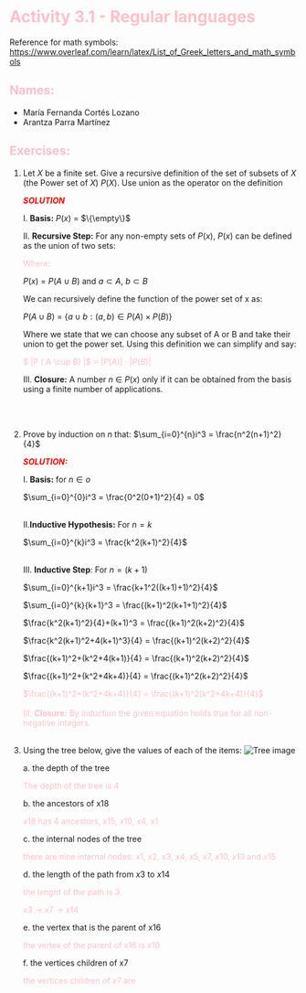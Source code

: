 # <span style="color: pink" > Activity 3.1 - Regular languages

Reference for math symbols:
https://www.overleaf.com/learn/latex/List_of_Greek_letters_and_math_symbols

## <span style="color: pink" > Names:
- María Fernanda Cortés Lozano
- Arantza Parra Martínez


## <span style="color: pink">Exercises:

1. Let $X$ be a finite set. Give a recursive definition of the set of subsets of $X$ (the Power set of $X$) $P(X)$. Use union as the operator on the definition

    <span style="color: red">_**SOLUTION**_

    I. **Basis:**  $P(x)$ = $\{\empty\}$

    II. **Recursive Step:** For any non-empty sets of $P(x)$, $P(x)$ can be defined as the union of two sets:

   <span style="color: pink"> Where:

    $P(x)$ $=$ $P ( A \cup B)$ and $a \subset A$,  $b \subset B$ 

    We can recursively define the function of the power set of x as:

    $P ( A \cup B)$ = $\{a \cup b : (a,b) \in P(A) \times P(B)\}$

    Where we state that we can choose any subset of A or B and take their union to get the power set. Using this definition we can simplify and say:

    <span style="color: pink"> $ |P ( A \cup B) |$ $=$ $|P(A)|$ $\cdot$  $|P(B)|$

    


    III. **Closure:** A number $n$ $\in$ $P(x)$  only if it can be obtained from the basis using a finite number of applications.

<br>  <br/>

2. Prove by induction on $n$ that:
    $\sum_{i=0}^{n}i^3 = \frac{n^2(n+1)^2}{4}$

    <span style="color: red">_**SOLUTION:**_

    I. **Basis:** for $n \in o$

    $\sum_{i=0}^{0}i^3 = \frac{0^2(0+1)^2}{4} = 0$
<br>  <br/>

    II.**Inductive Hypothesis:** For $n = k$

    $\sum_{i=0}^{k}i^3 = \frac{k^2(k+1)^2}{4}$
<br>  <br/>

    III. **Inductive Step**: For $n = (k+1)$

    $\sum_{i=0}^{k+1}i^3 = \frac{k+1^2((k+1)+1)^2}{4}$

    $\sum_{i=0}^{k}{k+1}^3 = \frac{(k+1)^2(k+1+1)^2}{4}$ 

    $\frac{k^2(k+1)^2}{4}+(k+1)^3 = \frac{(k+1)^2(k+2)^2}{4}$ 

    $\frac{k^2(k+1)^2+4(k+1)^3}{4} = \frac{(k+1)^2(k+2)^2}{4}$

    $\frac{(k+1)^2+(k^2+4(k+1)}{4} = \frac{(k+1)^2(k+2)^2}{4}$

    $\frac{(k+1)^2+(k^2+4k+4)}{4} = \frac{(k+1)^2(k+2)^2}{4}$

    <span style="color: pink">$\frac{(k+1)^2+(k^2+4k+4)}{4} = \frac{(k+1)^2(k^2+4k+4)}{4}$
<br>  <br/>
    III. **Closure:** 
    By induction the given equation holds true for all non-negative integers.
<br>  <br/>

3. Using the tree below, give the values of each of the items:
![Tree image](sample_tree.png)

    a. the depth of the tree

    <span style="color: pink">The depth of the tree is $4$

    b. the ancestors of x18

    <span style="color: pink">$x18$ has $4$ ancestors, $x15$, $x10$, $x4$, $x1$

    c. the internal nodes of the tree

    <span style="color: pink">there are nine internal nodes: $x1$, $x2$, $x3$, $x4$, $x5$, $x7$, $x10$, $x13$ and $x15$

    d. the length of the path from $x3$ to $x14$

    <span style="color: pink"> the lenght of the path is $3$. 

    <span style="color: pink">$x3$ -> $x7$ -> $x14$

    e. the vertex that is the parent of x16

    <span style="color: pink"> the vertex of the parent of x16 is $x10$

    f. the vertices children of x7

    <span style="color: pink"> the vertices children of $x7$ are 
